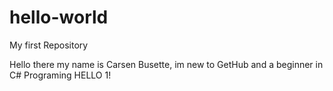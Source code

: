 # hello-world
My first Repository

Hello there my name is Carsen Busette, im new to GetHub and a beginner in C# Programing
HELLO 1!

